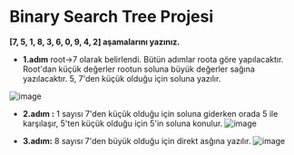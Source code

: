 # Binary Search Tree Projesi

**[7, 5, 1, 8, 3, 6, 0, 9, 4, 2] aşamalarını yazınız.**

- **1.adım** root->7 olarak belirlendi. Bütün adımlar roota göre yapılacaktır. Root'dan küçük değerler rootun soluna büyük değerler sağına yazılacaktır. 5, 7'den küçük olduğu için soluna yazılır.

![image](https://user-images.githubusercontent.com/84670856/204888645-429e0901-475d-4244-b303-919d1971a095.png)

- **2.adım :** 1 sayısı 7'den küçük olduğu için soluna giderken orada 5 ile karşılaşır, 5'ten küçük olduğu için 5'in soluna konulur.
![image](https://user-images.githubusercontent.com/84670856/204889597-50c0225e-1b67-4f48-95bd-57d93f7f1895.png)

- **3.adım:** 8 sayısı 7'den büyük olduğu için direkt asğına yazılır.
![image](https://user-images.githubusercontent.com/84670856/204890101-4be9ea98-33e8-4335-897d-f875599fd77f.png)



